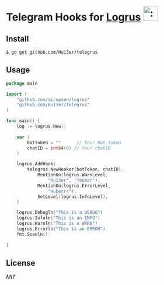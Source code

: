 # Telegram Hooks for [Logrus](https://github.com/sirupsen/logrus) <img src="http://i.imgur.com/hTeVwmJ.png" width="40" height="40" alt=":walrus:" class="emoji" title=":walrus:"/>

## Install

```shell
$ go get github.com/Hu13er/telegrus
```

## Usage

```go
package main

import (
    "github.com/sirupsen/logrus"
    "github.com/Hu13er/telegrus"
)

func main() {
    log := logrus.New()
    
    var (
        botToken = ""      // Your Bot token
        chatID = int64(0) // Your chatID
    )

    logrus.AddHook(
		telegrus.NewHooker(botToken, chatID).
			MentionOn(logrus.WarnLevel,
				"Hu13er", "foobar").
			MentionOn(logrus.ErrorLevel,
				"Huberrr").
			SetLevel(logrus.InfoLevel),
	)

    logrus.Debugln("This is a DEBUG")
	logrus.Infoln("This is an INFO")
	logrus.Warnln("This is a WARN")
	logrus.Errorln("This is an ERROR")
	fmt.Scanln()

}
```

## License
*MIT*
